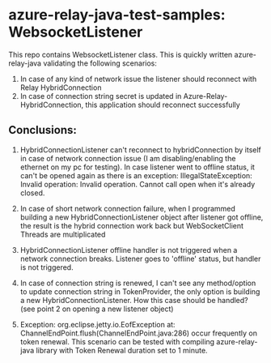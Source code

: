 # azure-relay-java-test-samples: WebsocketListener

This repo contains WebsocketListener class. This is quickly written azure-relay-java validating the following scenarios: 
1) In case of any
kind of network issue the listener should reconnect with Relay HybridConnection 
2) In case of connection string secret is updated in Azure-Relay-HybridConnection, 
this application should reconnect successfully

## Conclusions:
1) HybridConnectionListener can't reconnect to hybridConnection by itself in case of network connection issue  (I am disabling/enabling the ethernet on my pc for testing).
In case listener went to offline status, it can't be opened again as there is an exception: IllegalStateException: Invalid operation: Invalid operation. Cannot call open when it's already closed.

2) In case of short network connection failure, when I programmed building a new HybridConnectionListener object after listener got offline, the result is the hybrid connection work back but WebSocketClient Threads are multiplicated

3) HybridConnectionListener offline handler is not triggered when a network connection breaks.  Listener goes to 'offline' status, but handler is not triggered.

4) In case of connection string is renewed, I can't see any method/option to update connection string  in TokenProvider, the only option is building a new HybridConnectionListener. How this case should be handled? (see point 2 on opening a new listener object) 

5) Exception: org.eclipse.jetty.io.EofException at: ChannelEndPoint.flush(ChannelEndPoint.java:286) occur frequently on token renewal.
   This scenario can be tested with compiling azure-relay-java library with Token Renewal duration set to 1 minute.